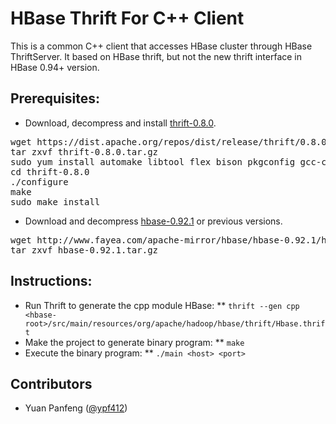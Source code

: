 # HBase Thrift For C++ Client
This is a common C++ client that accesses HBase cluster through HBase ThriftServer. 
It based on HBase thrift, but not the new thrift interface in HBase 0.94+ version.

## Prerequisites:
* Download, decompress and install [thrift-0.8.0](https://dist.apache.org/repos/dist/release/thrift/0.8.0/thrift-0.8.0.tar.gz).
<pre>
wget https://dist.apache.org/repos/dist/release/thrift/0.8.0/thrift-0.8.0.tar.gz
tar zxvf thrift-0.8.0.tar.gz
sudo yum install automake libtool flex bison pkgconfig gcc-c++ boost-devel libevent-devel zlib-devel python-devel ruby-devel
cd thrift-0.8.0
./configure
make
sudo make install
</pre>
* Download and decompress [hbase-0.92.1](http://www.fayea.com/apache-mirror/hbase/hbase-0.92.1/hbase-0.92.1.tar.gz) or previous versions.
<pre>
wget http://www.fayea.com/apache-mirror/hbase/hbase-0.92.1/hbase-0.92.1.tar.gz
tar zxvf hbase-0.92.1.tar.gz
</pre>

## Instructions:
* Run Thrift to generate the cpp module HBase:
** `thrift --gen cpp <hbase-root>/src/main/resources/org/apache/hadoop/hbase/thrift/Hbase.thrift`
* Make the project to generate binary program:
** `make`
* Execute the binary program:
** `./main <host> <port>`

## Contributors
* Yuan Panfeng ([@ypf412](https://github.com/ypf412))
